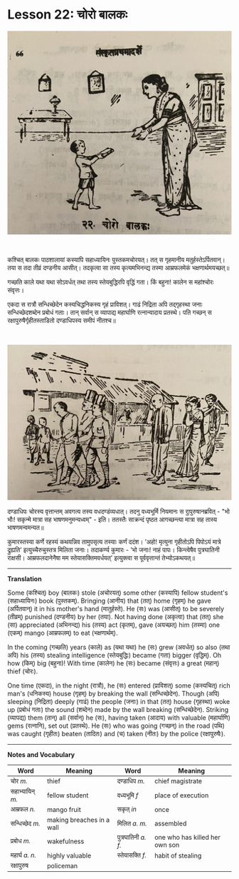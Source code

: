 # Lesson 22: चोरो बालकः

![picture of boy and mother](./images/r1l22a.jpg)

<BR>

कश्चित् बालकः पाठशालायां कस्यापि सहाध्यायिनः पुस्तकमचोरयत्। तत् स गृहमानीय मतुर्हस्तेऽर्पितवान्। तया स तदा तीव्रं दण्डनीय आसीत्। तदकृत्वा सा तस्य कृत्यमभिनन्द्य तस्मा आम्रफलमेकं भक्षणार्थमयच्छत्॥

गच्छति काले यथा यथा सोऽवर्धत् तथा तस्य स्तेयबुद्धिरपि वृद्धिं गता। किं बहुना! कालेन स महांश्चोरः संवृत्तः।

एकदा स रात्रौ सन्धिच्छेदेन कस्यचिद्धनिकस्य गृहं प्राविशत्। गाढं निद्रिता अपि तद्गृहस्था जनाः सन्धिच्छेदशब्देन प्रबोधं गताः। तान् सर्वान् स व्यापाद्य महार्घाणि रत्नान्यादाय प्रतस्थे। पति गच्छन् स रक्षापुरुषैर्गृहीतस्ताडितो दण्डाधिपस्य समीपं नीतश्च॥ 

<BR>

![picture police arresting boy](./images/r1l22b.jpg)

दण्डाधिपः चोरस्य वृत्तान्तम् अवगत्य तस्य वधदण्डंव्यधात्। तदनु वध्यभूर्मि नियमानः स राुपुरुषानब्रवित् - "भो भौः! सकृन्मे मात्रा सह भाषणमनुमन्यध्वम्" - इति। ततस्तैः साक्रन्दं पृष्ठत आगच्छन्त्या मात्रा सह तास्य भाषणमन्वमन्यत॥

कुमारस्तस्या कर्णे रहस्यं कथयन्निव तामुपसृत्य तस्याः कर्णं ददंश। ’अहो! मृत्युना गृहीतोऽपि पिपोऽयं मात्रे  द्रुह्यति’ इत्युच्चैरुचुस्तत्र मिलिता जनाः। तदाकर्ण्य कुमारः - ’भो जनाः! नाहं पापः। किन्त्वेषैव पुत्रघातिनी राक्षसी। आम्रफलदानेनैषा मम स्तेयासक्तिमवर्धयत्’ इत्युक्त्वा स पूर्ववृत्तान्तं तेभ्योऽकथयत्॥



---

**Translation**

Some (कश्चित्) boy (बालकः) stole (अचोरयत्) some other (कस्यापि) fellow student's (सहाध्यायिनः) book (पुस्तकम्). Bringing (आनीय) that (तत्) home (गृहम्) he gave (अर्पितवान्) it in his mother's hand (मातुर्हस्ते). He (सः) was (आसीत्) to be severely (तीव्रम्) punished (दण्डनीय) by her (तया). Not having done (अकृत्वा) that (तत्) she (सा) appreciated (अभिनन्द्य) his (तस्य) act (कृतम्), gave (अयच्छत्) him (तस्मा) one (एकम्) mango (आम्रफलम्) to eat (भक्षणार्थम्).

In the coming (गच्छति) years (काले) as (यथा यथा) he (सः) grew (अवर्धत्) so also (तथा अपि) his (तस्य) stealing intelligence (स्तेयबुद्धिः) became (गता) bigger (वृद्धिम्). Oh how (किम्) big (बहुना)! With time (कालेन) he (सः) became (संवृत्तः) a great (महान्) thief (चोरः).

One time (एकदा), in the night (रात्रौ), he (सः) entered (प्राविशत्) some (कस्यचित्) rich man's (धनिकस्य) house (गृहम्) by breaking the wall (सन्धिच्छेदेन). Though (अपि) sleeping (निद्रिता) deeply (गाढं) the people (जनाः) in that (तत्) house (गृहस्था) woke up  (प्रबोधं गताः) the sound (शब्देन) made by the wall breaking (सन्धिच्छेदेन). Striking (व्यापद्य) them (तान्) all (सर्वान्) he (सः), having taken (आदाय)  with valuable (महार्घाणि) gems (रत्नानि), set out (प्रतस्थे). He (सः) who was going (गच्छन्) in the road (पथि) was caught (गृहीतः) beaten (तादितः) and (च) taken (नीतः) by the police (रक्षापुरुषैः).

---

**Notes and Vocabulary**

| Word | Meaning | Word | Meaning | 
| --- | --- | --- | --- |
| चोर *m.* | thief | दण्डाधिप *m.* | chief magistrate |
| सहाभ्यायिन् *m.* | fellow student | वध्यभूमि *f* | place of execution |
| आम्रफल *n.* | mango fruit | सकृत् *in* | once |
| सन्धिच्छेद *m.* | making breaches in a wall | मिलित *a. m.* | assembled |
| प्रबोध *m.* | wakefulness | पुत्रघातिनी *a. f.* | one who has killed her own son |
| महार्घ *a. n.* | highly valuable | स्तेयासक्ति *f.* | habit of stealing |
| रक्षापुरुष | policeman | | |
